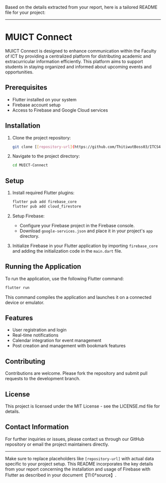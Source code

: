 Based on the details extracted from your report, here is a tailored README file for your project:

---

# MUICT Connect

MUICT Connect is designed to enhance communication within the Faculty of ICT by providing a centralized platform for distributing academic and extracurricular information efficiently. This platform aims to support students in staying organized and informed about upcoming events and opportunities.

## Prerequisites

- Flutter installed on your system
- Firebase account setup
- Access to Firebase and Google Cloud services

## Installation

1. Clone the project repository:
   ```bash
   git clone [[repository-url](https://github.com/ThitiwutBoss03/ITCS424_Project_018_025_079_215.git)]
   ```
2. Navigate to the project directory:
   ```bash
   cd MUICT-Connect
   ```

## Setup

1. Install required Flutter plugins:
   ```bash
   flutter pub add firebase_core
   flutter pub add cloud_firestore
   ```

2. Setup Firebase:
   - Configure your Firebase project in the Firebase console.
   - Download `google-services.json` and place it in your project's `app` directory.

3. Initialize Firebase in your Flutter application by importing `firebase_core` and adding the initialization code in the `main.dart` file.

## Running the Application

To run the application, use the following Flutter command:
```bash
flutter run
```

This command compiles the application and launches it on a connected device or emulator.

## Features

- User registration and login
- Real-time notifications
- Calendar integration for event management
- Post creation and management with bookmark features

## Contributing

Contributions are welcome. Please fork the repository and submit pull requests to the development branch.

## License

This project is licensed under the MIT License - see the LICENSE.md file for details.

## Contact Information

For further inquiries or issues, please contact us through our GitHub repository or email the project maintainers directly.

---

Make sure to replace placeholders like `[repository-url]` with actual data specific to your project setup. This README incorporates the key details from your report concerning the installation and usage of Firebase with Flutter as described in your document【11:0†source】.
